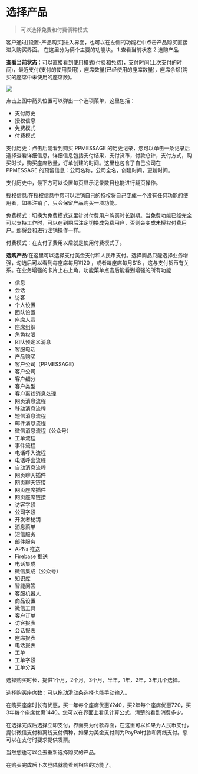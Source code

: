 # 选择产品

> 可以选择免费和付费俩种模式

客户通过[设置-产品购买]进入界面，也可以在左侧的功能栏中点击产品购买直接进入购买界面。 
在这里分为俩个主要的功能块。
1.查看当前状态
2.选购产品

__查看当前状态__：可以直接看到使用模式(付费和免费)，支付时间(上次支付的时间)，最近支付(支付的使用费用)，座席数量(已经使用的座席数量)，座席余额(购买的座席中未使用的座席数)。

![](https://upload-images.jianshu.io/upload_images/12406336-823bb5cb7303e862.png?imageMogr2/auto-orient/strip%7CimageView2/2/w/1240)

点击上图中箭头位置可以弹出一个选项菜单，这里包括：
- 支付历史
- 授权信息
- 免费模式
- 付费模式

支付历史：点击后能看到购买 PPMESSAGE 的历史记录，您可以单击一条记录后选择查看详细信息，详细信息包括支付结果，支付货币，付款总计，支付方式，购买时长，购买座席数量，订单创建的时间。这里也包含了自己公司在 PPMESSAGE 的预留信息：公司名称，公司全名，创建时间，更新时间。

支付历史中，最下方可以设置每页显示记录数目也能进行翻页操作。

授权信息:在授权信息中您可以注销自己的特权将自己变成一个没有任何功能的使用者，如果注销了，只会保留产品购买一项功能。

免费模式：切换为免费模式这里针对付费用户购买时长到期。当免费功能已经完全可以支持工作时，可以在到期后注定切换成免费用户，否则会变成未授权付费用户。那将会和进行注销操作一样。

付费模式：在支付了费用以后就是使用付费模式了。

__选购产品__:在这里可以选择支付美金支付和人民币支付。选择商品只能选择业务增强，勾选后可以看到每座席每月¥120 ，或者每座席每月$18 ，这与支付货币有关系。在业务增强的卡片上右上角，功能菜单点击后能看到增强的所有功能

- 信息
- 会话
- 访客
- 个人设置
- 团队设置
- 座席人员
- 座席组织
- 角色权限
- 团队预定义消息
- 客服电话
- 产品购买
- 客户公司（PPMESSAGE）
- 客户公司
- 客户细分
- 客户类型
- 客户离线消息处理
- 网页消息流程
- 移动消息流程
- 短信消息流程
- 邮件消息流程
- 微信消息流程（公众号）
- 工单流程
- 事件流程
- 电话呼入流程
- 电话呼出流程
- 自动消息流程
- 网页聊天插件
- 网页聊天链接
- 网页座席插件
- 网页座席链接
- 访客字段
- 公司字段
- 开发者秘钥
- 消息菜单
- 短信服务
- 邮件服务
- APNs 推送
- Firebase 推送
- 电话集成
- 微信集成（公众号）
- 知识库
- 智能问答
- 客服机器人
- 商品设置
- 微信工具
- 客户订单
- 访客报表
- 会话报表
- 座席报表
- 电话报表
- 工单
- 工单字段
- 工单分类

选择购买时长，提供1个月，2个月，3个月，半年，1年，2年，3年几个选择。

选择购买座席数：可以拖动滑动条选择也能手动输入。

在购买座席时长有优惠，买一年每个座席优惠¥240，买2年每个座席优惠720，买3年每个座席优惠1440。您可以在界面上看见计算公式，清楚的看到消费多少。

在选择完成后选择立即支付，界面变为付款界面，在这里可以如果为人民币支付，提供微信支付和离线支付俩种，如果为美金支付则为PayPal付款和离线支付。您可以在支付时要求提供发票。

当然您也可以会去重新选择购买的产品。

在购买完成后下次登陆就能看到相应的功能了。


 




